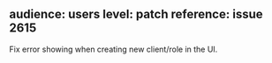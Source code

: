 audience: users
level: patch
reference: issue 2615
---
Fix error showing when creating new client/role in the UI.
